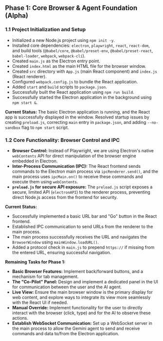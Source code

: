## Phase 1: Core Browser & Agent Foundation (Alpha)

### 1.1 Project Initialization and Setup

*   Initialized a new Node.js project using `npm init -y`.
*   Installed core dependencies: `electron`, `playwright`, `react`, `react-dom`, and build tools (`@babel/core`, `@babel/preset-env`, `@babel/preset-react`, `babel-loader`, `webpack`, `webpack-cli`).
*   Created `main.js` as the Electron entry point.
*   Created `index.html` as the main HTML file for the browser window.
*   Created `src` directory with `App.js` (main React component) and `index.js` (React renderer).
*   Configured `webpack.config.js` to bundle the React application.
*   Added `start` and `build` scripts to `package.json`.
*   Successfully built the React application using `npm run build`.
*   Successfully started the Electron application in the background using `npm start &`.

**Current Status:** The basic Electron application is running, and the React app is successfully displayed in the window. Resolved startup issues by creating `preload.js`, correcting `main` entry in `package.json`, and adding `--no-sandbox` flag to `npm start` script.

### 1.2 Core Functionality: Browser Control and IPC

*   **Browser Control:** Instead of Playwright, we are using Electron's native `webContents` API for direct manipulation of the browser engine embedded in Electron.
*   **Inter-Process Communication (IPC):** The React frontend sends commands to the Electron main process via `ipcRenderer.send()`, and the main process uses `ipcMain.on()` to receive these commands and execute them using `webContents`.
*   **`preload.js` for secure API exposure:** The `preload.js` script exposes a secure, limited API (`electronAPI`) to the renderer process, preventing direct Node.js access from the frontend for security.

**Current Status:**
*   Successfully implemented a basic URL bar and "Go" button in the React frontend.
*   Established IPC communication to send URLs from the renderer to the main process.
*   The main process successfully receives the URL and navigates the `BrowserWindow` using `mainWindow.loadURL()`.
*   Added a protocol check in `main.js` to prepend `https://` if missing from the entered URL, ensuring successful navigation.

**Remaining Tasks for Phase 1:**
*   **Basic Browser Features:** Implement back/forward buttons, and a mechanism for tab management.
*   **The "Co-Pilot" Panel:** Design and implement a dedicated panel in the UI for communication between the user and the AI agent.
*   **Live View:** Ensure the main browser window is the primary display for web content, and explore ways to integrate its view more seamlessly with the React UI if needed.
*   **Manual Override:** Implement functionality for the user to directly interact with the browser (click, type) and for the AI to observe these actions.
*   **Establish WebSocket Communication:** Set up a WebSocket server in the main process to allow the Gemini agent to send and receive commands and data to/from the Electron application.

